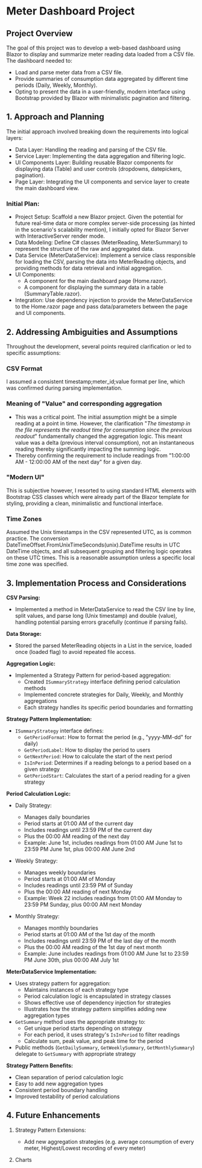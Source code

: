 # Meter Dashboard Project

## Project Overview
The goal of this project was to develop a web-based dashboard using Blazor to display and summarize meter reading data loaded from a CSV file. The dashboard needed to:
- Load and parse meter data from a CSV file.
- Provide summaries of consumption data aggregated by different time periods (Daily, Weekly, Monthly).
- Opting to present the data in a user-friendly, modern interface using Bootstrap provided by Blazor with minimalistic pagination and filtering.

## 1. Approach and Planning
The initial approach involved breaking down the requirements into logical layers:
- Data Layer: Handling the reading and parsing of the CSV file.
- Service Layer: Implementing the data aggregation and filtering logic.
- UI Components Layer: Building reusable Blazor components for displaying data (Table) and user controls (dropdowns, datepickers, pagination).
- Page Layer: Integrating the UI components and service layer to create the main dashboard view.

### Initial Plan:
- Project Setup: Scaffold a new Blazor project. Given the potential for future real-time data or more complex server-side processing (as hinted in the scenario's scalability mention), I initially opted for Blazor Server with InteractiveServer render mode.
- Data Modeling: Define C# classes (MeterReading, MeterSummary) to represent the structure of the raw and aggregated data.
- Data Service (MeterDataService): Implement a service class responsible for loading the CSV, parsing the data into MeterReading objects, and providing methods for data retrieval and initial aggregation.
- UI Components:
  - A component for the main dashboard page (Home.razor).
  - A component for displaying the summary data in a table (SummaryTable.razor).
- Integration: Use dependency injection to provide the MeterDataService to the Home.razor page and pass data/parameters between the page and UI components.

## 2. Addressing Ambiguities and Assumptions
Throughout the development, several points required clarification or led to specific assumptions:

### CSV Format
I assumed a consistent timestamp;meter_id;value format per line, which was confirmed during parsing implementation.

### Meaning of "Value" and corresponding aggregation
 - This was a critical point. The initial assumption might be a simple reading at a point in time. However, the clarification "*_The timestamp in the file represents the readout time for consumption since the previous readout_*" fundamentally changed the aggregation logic. This meant value was a delta (previous interval consumption), not an instantaneous reading thereby significantly impacting the summing logic.
 - Thereby confirming the requirement to include readings from "1:00:00 AM - 12:00:00 AM of the next day" for a given day.

### "Modern UI"
This is subjective however, I resorted to using standard HTML elements with Bootstrap CSS classes which were already part of the Blazor template for styling, providing a clean, minimalistic and functional interface.

### Time Zones
Assumed the Unix timestamps in the CSV represented UTC, as is common practice. The conversion DateTimeOffset.FromUnixTimeSeconds(unix).DateTime results in UTC DateTime objects, and all subsequent grouping and filtering logic operates on these UTC times. This is a reasonable assumption unless a specific local time zone was specified.

## 3. Implementation Process and Considerations
**CSV Parsing:** 
- Implemented a method in MeterDataService to read the CSV line by line, split values, and parse long (Unix timestamp) and double (value), handling potential parsing errors gracefully (continue if parsing fails).

**Data Storage:** 
- Stored the parsed MeterReading objects in a List<MeterReading> in the service, loaded once (loaded flag) to avoid repeated file access.


**Aggregation Logic:**
- Implemented a Strategy Pattern for period-based aggregation:
  - Created `ISummaryStrategy` interface defining period calculation methods
  - Implemented concrete strategies for Daily, Weekly, and Monthly aggregations
  - Each strategy handles its specific period boundaries and formatting

**Strategy Pattern Implementation:**
- `ISummaryStrategy` interface defines:
  - `GetPeriodFormat`:  How to format the period (e.g., "yyyy-MM-dd" for daily)
  - `GetPeriodLabel`: How to display the period to users
  - `GetNextPeriod`: How to calculate the start of the next period
  - `IsInPeriod`: Determines if a reading belongs to a period based on a given strategy
  - `GetPeriodStart`: Calculates the start of a period reading for a given strategy

**Period Calculation Logic:**
- Daily Strategy:
  - Manages daily boundaries 
  - Period starts at 01:00 AM of the current day
  - Includes readings until 23:59 PM of the current day
  - Plus the 00:00 AM reading of the next day
  - Example: June 1st, includes readings from 01:00 AM June 1st to 23:59 PM June 1st, plus 00:00 AM June 2nd

- Weekly Strategy:
  - Manages weekly boundaries 
  - Period starts at 01:00 AM of Monday
  - Includes readings until 23:59 PM of Sunday
  - Plus the 00:00 AM reading of next Monday
  - Example: Week 22 includes readings from 01:00 AM Monday to 23:59 PM Sunday, plus 00:00 AM next Monday

- Monthly Strategy:
  - Manages monthly boundaries 
  - Period starts at 01:00 AM of the 1st day of the month
  - Includes readings until 23:59 PM of the last day of the month
  - Plus the 00:00 AM reading of the 1st day of next month
  - Example: June includes readings from 01:00 AM June 1st to 23:59 PM June 30th, plus 00:00 AM July 1st

**MeterDataService Implementation:**
- Uses strategy pattern for aggregation:
  - Maintains instances of each strategy type
  - Period calculation logic is encapsulated in strategy classes
  - Shows effective use of dependency injection for strategies
  - Illustrates how the strategy pattern simplifies adding new aggregation types
- `GetSummary` method uses the appropriate strategy to:
  - Get unique period starts depending on strategy
  - For each period, it uses strategy's `IsInPeriod` to filter readings
  - Calculate sum, peak value, and peak time for the period
- Public methods (`GetDailySummary`, `GetWeeklySummary`, `GetMonthlySummary`) delegate to `GetSummary` with appropriate strategy


**Strategy Pattern Benefits:**
- Clean separation of period calculation logic
- Easy to add new aggregation types
- Consistent period boundary handling
- Improved testability of period calculations


## 4. Future Enhancements

1. Strategy Pattern Extensions:
    - Add new aggregation strategies (e.g. average consumption of every meter, Highest/Lowest recording of every meter)

2. Charts